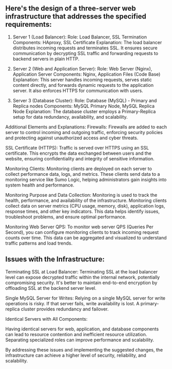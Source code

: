 ## Here's the design of a three-server web infrastructure that addresses the specified requirements:
1. Server 1 (Load Balancer):
Role: Load Balancer, SSL Termination Components: HAproxy, SSL Certificate Explanation: The load balancer distributes incoming requests and terminates SSL. It ensures secure communication by decrypting SSL traffic and forwarding requests to backend servers in plain HTTP.

2. Server 2 (Web and Application Server):
Role: Web Server (Nginx), Application Server Components: Nginx, Application Files (Code Base) Explanation: This server handles incoming requests, serves static content directly, and forwards dynamic requests to the application server. It also enforces HTTPS for communication with users.

3. Server 3 (Database Cluster):
Role: Database (MySQL) - Primary and Replica nodes Components: MySQL Primary Node, MySQL Replica Node Explanation: The database cluster employs a Primary-Replica setup for data redundancy, availability, and scalability.

Additional Elements and Explanations:
Firewalls: Firewalls are added to each server to control incoming and outgoing traffic, enforcing security policies and protecting against unauthorized access and cyber threats.

SSL Certificate (HTTPS): Traffic is served over HTTPS using an SSL certificate. This encrypts the data exchanged between users and the website, ensuring confidentiality and integrity of sensitive information.

Monitoring Clients: Monitoring clients are deployed on each server to collect performance data, logs, and metrics. These clients send data to a monitoring service like Sumo Logic, helping administrators gain insights into system health and performance.

Monitoring Purpose and Data Collection: Monitoring is used to track the health, performance, and availability of the infrastructure. Monitoring clients collect data on server metrics (CPU usage, memory, disk), application logs, response times, and other key indicators. This data helps identify issues, troubleshoot problems, and ensure optimal performance.

Monitoring Web Server QPS: To monitor web server QPS (Queries Per Second), you can configure monitoring clients to track incoming request counts over time. This data can be aggregated and visualized to understand traffic patterns and load trends.

## Issues with the Infrastructure:
Terminating SSL at Load Balancer: Terminating SSL at the load balancer level can expose decrypted traffic within the internal network, potentially compromising security. It's better to maintain end-to-end encryption by offloading SSL at the backend server level.

Single MySQL Server for Writes: Relying on a single MySQL server for write operations is risky. If that server fails, write availability is lost. A primary-replica cluster provides redundancy and failover.

Identical Servers with All Components:

Having identical servers for web, application, and database components can lead to resource contention and inefficient resource utilization. Separating specialized roles can improve performance and scalability.

By addressing these issues and implementing the suggested changes, the infrastructure can achieve a higher level of security, reliability, and scalability.
